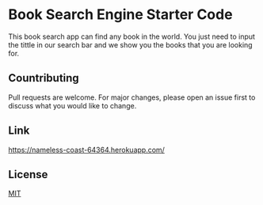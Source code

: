 # Book Search Engine Starter Code
This book search app can find any book in the world. You just need to input the tittle in our search bar and we show you the books that you are looking for.

## Countributing

Pull requests are welcome. For major changes, please open an issue first to discuss what you would like to change.

## Link

https://nameless-coast-64364.herokuapp.com/

## License 

[MIT](https://choosealicense.com/licenses/mit/)